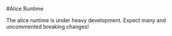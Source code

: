 #Alice Runtime

The alice runtime is under heavy development. Expect many and uncommented breaking changes!